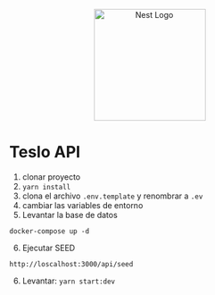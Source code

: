 <p align="center">
  <a href="http://nestjs.com/" target="blank"><img src="https://nestjs.com/img/logo-small.svg" width="200" alt="Nest Logo" /></a>
</p>


# Teslo API

1. clonar proyecto
2. ```yarn install```
3. clona el archivo ```.env.template``` y renombrar a ```.ev```
4. cambiar las variables de entorno 
5. Levantar la base de datos
```
docker-compose up -d
```
6. Ejecutar SEED
```
http://loscalhost:3000/api/seed
```

6. Levantar: ```yarn start:dev```

